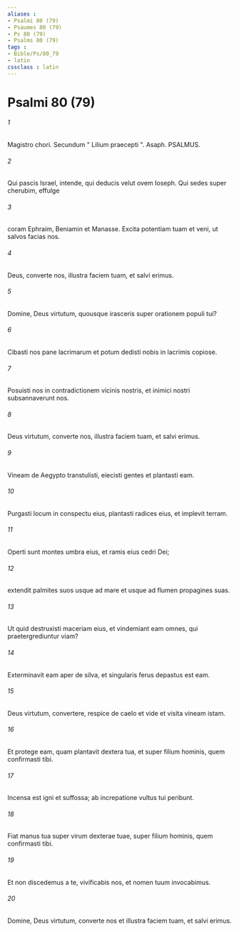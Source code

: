 ```yaml
---
aliases : 
- Psalmi 80 (79)
- Psaumes 80 (79)
- Ps 80 (79)
- Psalms 80 (79)
tags : 
- Bible/Ps/80_79
- latin
cssclass : latin
---
```


# Psalmi 80 (79)

###### 1
Magistro chori. Secundum " Lilium praecepti ". Asaph. PSALMUS.
###### 2
Qui pascis Israel, intende, qui deducis velut ovem Ioseph. Qui sedes super cherubim, effulge
###### 3
coram Ephraim, Beniamin et Manasse. Excita potentiam tuam et veni, ut salvos facias nos.
###### 4
Deus, converte nos, illustra faciem tuam, et salvi erimus.
###### 5
Domine, Deus virtutum, quousque irasceris super orationem populi tui?
###### 6
Cibasti nos pane lacrimarum et potum dedisti nobis in lacrimis copiose.
###### 7
Posuisti nos in contradictionem vicinis nostris, et inimici nostri subsannaverunt nos.
###### 8
Deus virtutum, converte nos, illustra faciem tuam, et salvi erimus.
###### 9
Vineam de Aegypto transtulisti, eiecisti gentes et plantasti eam.
###### 10
Purgasti locum in conspectu eius, plantasti radices eius, et implevit terram.
###### 11
Operti sunt montes umbra eius, et ramis eius cedri Dei;
###### 12
extendit palmites suos usque ad mare et usque ad flumen propagines suas.
###### 13
Ut quid destruxisti maceriam eius, et vindemiant eam omnes, qui praetergrediuntur viam?
###### 14
Exterminavit eam aper de silva, et singularis ferus depastus est eam.
###### 15
Deus virtutum, convertere, respice de caelo et vide et visita vineam istam.
###### 16
Et protege eam, quam plantavit dextera tua, et super filium hominis, quem confirmasti tibi.
###### 17
Incensa est igni et suffossa; ab increpatione vultus tui peribunt.
###### 18
Fiat manus tua super virum dexterae tuae, super filium hominis, quem confirmasti tibi.
###### 19
Et non discedemus a te, vivificabis nos, et nomen tuum invocabimus.
###### 20
Domine, Deus virtutum, converte nos et illustra faciem tuam, et salvi erimus.
